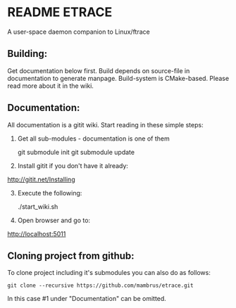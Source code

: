 README ETRACE
=============

A user-space daemon companion to Linux/ftrace

Building:
---------

Get documentation below first. Build depends on source-file in
documentation to generate manpage. Build-system is CMake-based. Please read
more about it in the wiki.

Documentation:
--------------

All documentation is a gitit wiki. Start reading in these simple steps:

1) Get all sub-modules - documentation is one of them

    git submodule init
    git submodule update

2) Install gitit if you don't have it already:

http://gitit.net/Installing

3) Execute the following:

    ./start_wiki.sh

4) Open browser and go to:

[http://localhost:5011](http://localhost:5011)

Cloning project from github:
----------------------------

To clone project including it's submodules you can also do as follows:

    git clone --recursive https://github.com/mambrus/etrace.git

In this case #1 under "Documentation" can be omitted.


